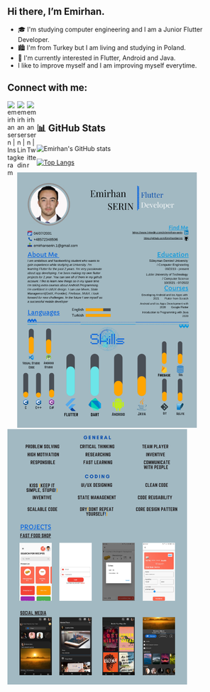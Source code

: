 ## Hi there, I’m Emirhan. 

- 🎓 I'm studying computer engineering and I am a Junior Flutter Developer.  
- 🏙 I'm from Turkey but I am living and studying in Poland.
- 💼 I'm currently interested in Flutter, Android and Java.
- I like to improve myself and I am improving myself everytime.

## Connect with me:

[<img align = "left" alt="emirhansern | Instagram" width = "22px" src = "https://cdn.jsdelivr.net/npm/simple-icons@v3/icons/instagram.svg" />][instagram]

[<img align = "left" alt="emirhansern | Linkedin" width = "22px" src = "https://cdn.jsdelivr.net/npm/simple-icons@v3/icons/linkedin.svg" />][linkedin]

[<img align = "left" alt="emirhansern | Twitter" width = "22px" src = "https://cdn.jsdelivr.net/npm/simple-icons@v3/icons/twitter.svg" />][twitter]



<br />

[instagram]: https://www.instagram.com/emirhansern
[linkedin]: https://www.linkedin.com/in/emirhan-serin
[twitter]: https://twitter.com/EmirhanSerinn

## 📊 GitHub Stats 
![Emirhan's GitHub stats](https://github-readme-stats.vercel.app/api?username=EmirhanSerin1&hide=contribs,prs&show_icons=true&theme=dark)

[![Top Langs](https://github-readme-stats.vercel.app/api/top-langs/?username=EmirhanSerin1&layout=compact&show_icons=true&theme=dark)](https://github.com/cihangirtuncer/github-readme-stats)


<p float="left">
  <img src="1.png" width="405" >
  <img src="2.png" width="405" >
</p>
